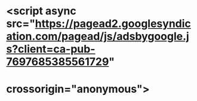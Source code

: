 # <head>
# <script async src="https://pagead2.googlesyndication.com/pagead/js/adsbygoogle.js?client=ca-pub-7697685385561729"
# crossorigin="anonymous"></script>
# </head>
